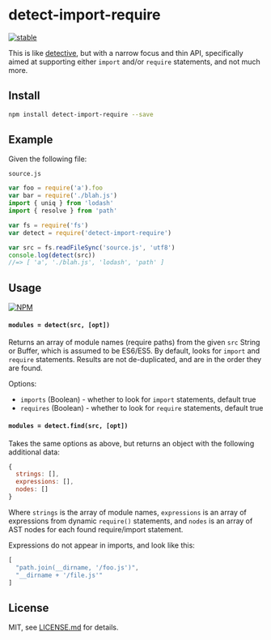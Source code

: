 # detect-import-require

[![stable](http://badges.github.io/stability-badges/dist/stable.svg)](http://github.com/badges/stability-badges)

This is like [detective](https://www.npmjs.com/package/detective), but with a narrow focus and thin API, specifically aimed at supporting either `import` and/or `require` statements, and not much more.

## Install

```sh
npm install detect-import-require --save
```

## Example

Given the following file:

`source.js`
```js
var foo = require('a').foo
var bar = require('./blah.js')
import { uniq } from 'lodash'
import { resolve } from 'path'
```

```js
var fs = require('fs')
var detect = require('detect-import-require')

var src = fs.readFileSync('source.js', 'utf8')
console.log(detect(src))
//=> [ 'a', './blah.js', 'lodash', 'path' ]
```

## Usage

[![NPM](https://nodei.co/npm/detect-import-require.png)](https://www.npmjs.com/package/detect-import-require)

#### `modules = detect(src, [opt])`

Returns an array of module names (require paths) from the given `src` String or Buffer, which is assumed to be ES6/ES5. By default, looks for `import` and `require` statements. Results are not de-duplicated, and are in the order they are found.

Options:

- `imports` (Boolean) - whether to look for `import` statements, default true
- `requires` (Boolean) - whether to look for `require` statements, default true

#### `modules = detect.find(src, [opt])`

Takes the same options as above, but returns an object with the following additional data:

```js
{
  strings: [],
  expressions: [],
  nodes: []
}
```

Where `strings` is the array of module names, `expressions` is an array of expressions from dynamic `require()` statements, and `nodes` is an array of AST nodes for each found require/import statement.

Expressions do not appear in imports, and look like this:

```js
[
  "path.join(__dirname, '/foo.js')",
  "__dirname + '/file.js'"
]
```

## License

MIT, see [LICENSE.md](http://github.com/Jam3/detect-import-require/blob/master/LICENSE.md) for details.
